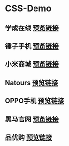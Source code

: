 # CSS-Demo
## 学成在线 [预览链接](https://zhuanghaixin.github.io/CSS-Demo/%E5%AD%A6%E6%88%90%E5%9C%A8%E7%BA%BF%E5%AE%98%E7%BD%91/)
## 锤子手机 [预览链接](https://zhuanghaixin.github.io/CSS-Demo/%E9%94%A4%E5%AD%90%E6%89%8B%E6%9C%BA%E5%AE%98%E7%BD%91/)
## 小米商城 [预览链接](https://zhuanghaixin.github.io/CSS-Demo/%E5%B0%8F%E7%B1%B3%E5%95%86%E5%9F%8E%E5%AE%98%E7%BD%91/)
## Natours [预览链接](https://zhuanghaixin.github.io/CSS-Demo/Natours/)
## OPPO手机 [预览链接](https://zhuanghaixin.github.io/CSS-Demo/oppo%E6%89%8B%E6%9C%BA%E5%AE%98%E7%BD%91/)
## 黑马官网  [预览链接](https://zhuanghaixin.github.io/CSS-Demo/%E9%BB%91%E9%A9%AC%E5%AE%98%E7%BD%91/)
## 品优购 [预览链接](https://zhuanghaixin.github.io/CSS-Demo/py-shop/)
